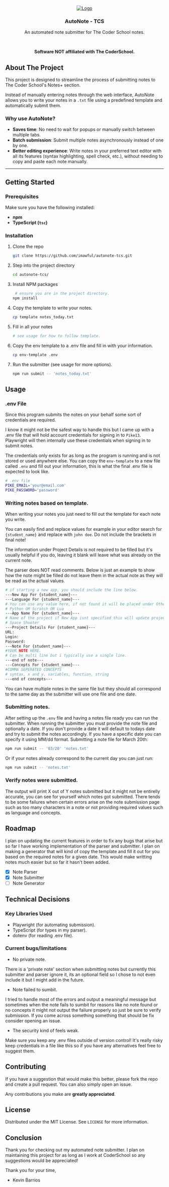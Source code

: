 <!-- PROJECT LOGO -->
<br />
<div align="center">
  <a href="https://github.com/imawful/autonote-tcs">
    <img src="images/logo.png" alt="Logo">
  </a>

<h3 align="center">AutoNote - TCS</h3>

  <p align="center">
    An automated note submitter for The Coder School notes.
  </p>
    <br/>
 <p align="center"><strong>Software NOT affiliated with The CoderSchool.</strong></p>
</div>

## About The Project

This project is designed to streamline the process of submitting notes to The Coder School's Notes+ section.  

Instead of manually entering notes through the web interface, AutoNote allows you to write your notes in a `.txt` file using a predefined template and automatically submit them.

### Why use AutoNote?

- **Saves time**: No need to wait for popups or manually switch between multiple tabs.
- **Batch submission**: Submit multiple notes asynchronously instead of one by one.
- **Better editing experience**: Write notes in your preferred text editor with all its features (syntax highlighting, spell check, etc.), without needing to copy and paste each note manually.

---

## Getting Started

### Prerequisites

Make sure you have the following installed:

- **npm**
- **TypeScript (`tsc`)**

### Installation

1. Clone the repo
   ```sh
   git clone https://github.com/imawful/autonote-tcs.git
   ```
2. Step into the project directory
   ```sh
   cd autonote-tcs/
   ```
3. Install NPM packages
   ```sh
    # ensure you are in the project directory.
   npm install
   ```
4. Copy the template to write your notes.
   ```sh
   cp template notes_today.txt
   ```
5. Fill in all your notes
   ```sh
   # see usage for how to follow template.
   ```
7. Copy the env template to a .env file and fill in with your information.
   ```sh
   cp env-template .env
   ```
8. Run the submitter (see usage for more options).
   ```sh
   npm run submit -- 'notes_today.txt'
   ```

<!-- USAGE EXAMPLES -->

## Usage

### .env File

Since this program submits the notes on your behalf some sort of credentials are required. 

I know it might not be the safest way to handle this but I came up with a .env file that will hold account credentials for signing in to `Pike13`. Playwright will then internally use these credentials when signing in to submit notes.

The credentials only exists for as long as the program is running and is not stored or used anywhere else. You can copy the `env-template` to a new file called `.env` and fill out your information, this is what the final .env file is expected to look like.

```sh
# .env file
PIKE_EMAIL='your@email.com'
PIKE_PASSWORD='password'
```

### Writing notes based on template.

When writing your notes you just need to fill out the template for each note you write.

You can easily find and replace values for example in your editor search for `{student_name}` and replace with `john doe`.
Do not include the brackets in final note!

The information under Project Details is not required to be filled but it's usually helpful if you do, leaving it blank will leave what was already on the current note.

The parser does NOT read comments. Below is just an example to show how the note might be filled do not leave them in the actual note as they will be read as the actual values. 
```sh
# if starting a new app, you should include the line below.
---New App For {student_name}---
---Language For {student_name}---
# You can use any value here, if not found it will be placed under Other.
# Python OR Scratch OR Lua
---App Name For {student_name}---
# Name of the project if New App isnt specified this will update project name for student.
# Space Shooter
---Project Details For {student_name}---
URL:
Login:
Password:
---Note For {student_name}---
#YOUR NOTE HERE.
# Can be multi line but i typically use a single line.
---end of note---
---Concepts For {student_name}---
#COMMA SEPERATED CONCEPTS
# syntax, x and y, variables, function, string
---end of concepts---
```

You can have multiple notes in the same file but they should all correspond to the same day as the submitter will use one file and one date.

### Submitting notes.

After setting up the `.env` file and having a notes file ready you can run the submitter. When running the submitter you must provide the note file and optionally a date. If you don't provide a date it will default to todays date and try to submit the notes accordingly. If you have a specific date you can specify it using MM/dd format. Submitting a note file for March 20th:

```sh
npm run submit -- '03/20' 'notes.txt'
```

Or if your notes already correspond to the current day you can just run:

```sh
npm run submit -- 'notes.txt'
```

### Verify notes were submitted.

The output will print X out of Y notes submitted but it might not be entirelly accurate, you can see for yourself which notes got submitted. There tends to be some failures when certain errors arise on the note submission page such as too many characters in a note or not providing required values such as language and concepts.

## Roadmap

I plan on updating the current features in order to fix any bugs that arise but so far I have working implementation of the parser and submitter. I plan on making a generator that will kind of copy the template and fill it out for you based on the required notes for a given date. This would make writting notes much easier but so far it hasn't been added.

- [x] Note Parser
- [x] Note Submitter
- [ ] Note Generator

## Technical Decisions

### Key Libraries Used

- Playwright (for automating submission).
- TypeScript (for types in my parser).
- dotenv (for reading .env file).

### Current bugs/limitations

- No private note.

There is a 'private note' section when submitting notes but currently this submitter and parser ignore it, its an optional field so I chose to not even include it but I might add in the future.

- Note failed to sumbit.

I tried to handle most of the errors and output a meaningful message but sometimes when the note fails to sumbit for reasons like no note found or no concepts it might not output the failure properly so just be sure to verify submission. If you come across something something that should be fix consider opening an issue.

- The security kind of feels weak.

Make sure you keep any .env files outside of version control! It's really risky keep credentials in a file like this so if you have any alternatives feel free to suggest them.

<!-- CONTRIBUTING -->

## Contributing

If you have a suggestion that would make this better, please fork the repo and create a pull request. You can also simply open an issue.

Any contributions you make are **greatly appreciated**.

<!-- LICENSE -->

## License

Distributed under the MIT License. See `LICENSE` for more information.

<!-- CONTACT -->

## Conclusion

Thank you for checking out my automated note submitter. I plan on maintaining this project for as long as I work at CoderSchool so any suggestions would be appreciated!

Thank you for your time,

- Kevin Barrios
